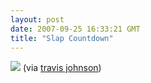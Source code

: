 ```yaml
---
layout: post
date: 2007-09-25 16:33:21 GMT
title: "Slap Countdown"
---
```

<a href="http://www.slapcountdown.com/"> <img src="http://www.eightfivethree.com/wp-content/uploads/2007/09/final-countdown.png" /></a>
 (via <a href="http://www.eightfivethree.com/2007/09/25/slap-countdown/">travis johnson</a>)